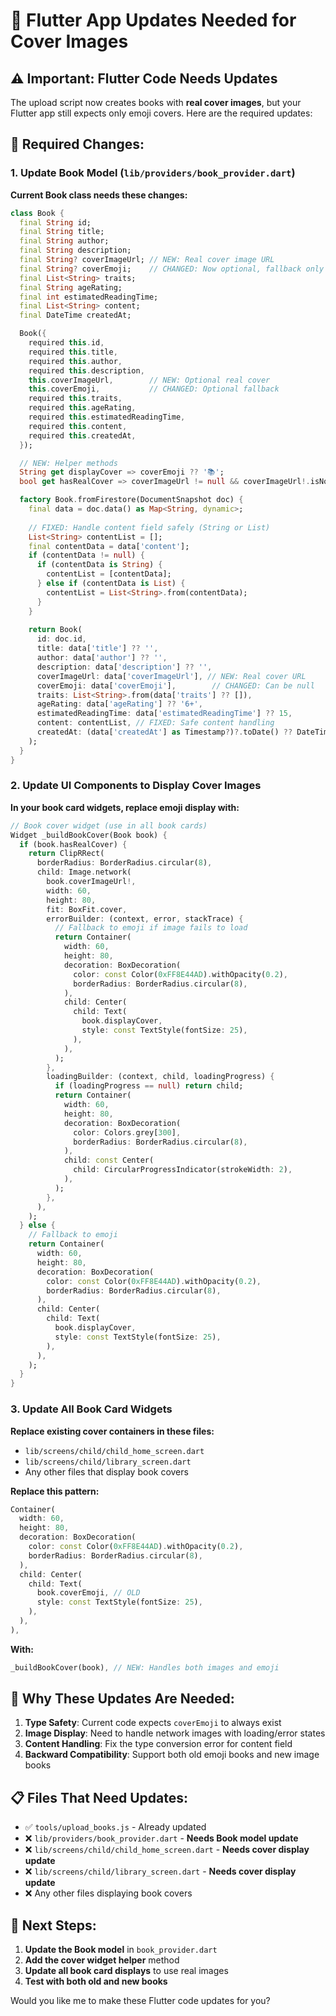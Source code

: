 # 🔧 Flutter App Updates Needed for Cover Images

## ⚠️ **Important: Flutter Code Needs Updates**

The upload script now creates books with **real cover images**, but your Flutter app still expects only emoji covers. Here are the required updates:

## 📝 **Required Changes:**

### 1. **Update Book Model** (`lib/providers/book_provider.dart`)

**Current Book class needs these changes:**

```dart
class Book {
  final String id;
  final String title;
  final String author;
  final String description;
  final String? coverImageUrl; // NEW: Real cover image URL
  final String? coverEmoji;    // CHANGED: Now optional, fallback only
  final List<String> traits;
  final String ageRating;
  final int estimatedReadingTime;
  final List<String> content;
  final DateTime createdAt;

  Book({
    required this.id,
    required this.title,
    required this.author,
    required this.description,
    this.coverImageUrl,        // NEW: Optional real cover
    this.coverEmoji,           // CHANGED: Optional fallback
    required this.traits,
    required this.ageRating,
    required this.estimatedReadingTime,
    required this.content,
    required this.createdAt,
  });

  // NEW: Helper methods
  String get displayCover => coverEmoji ?? '📚';
  bool get hasRealCover => coverImageUrl != null && coverImageUrl!.isNotEmpty;

  factory Book.fromFirestore(DocumentSnapshot doc) {
    final data = doc.data() as Map<String, dynamic>;
    
    // FIXED: Handle content field safely (String or List)
    List<String> contentList = [];
    final contentData = data['content'];
    if (contentData != null) {
      if (contentData is String) {
        contentList = [contentData];
      } else if (contentData is List) {
        contentList = List<String>.from(contentData);
      }
    }
    
    return Book(
      id: doc.id,
      title: data['title'] ?? '',
      author: data['author'] ?? '',
      description: data['description'] ?? '',
      coverImageUrl: data['coverImageUrl'], // NEW: Real cover URL
      coverEmoji: data['coverEmoji'],        // CHANGED: Can be null
      traits: List<String>.from(data['traits'] ?? []),
      ageRating: data['ageRating'] ?? '6+',
      estimatedReadingTime: data['estimatedReadingTime'] ?? 15,
      content: contentList, // FIXED: Safe content handling
      createdAt: (data['createdAt'] as Timestamp?)?.toDate() ?? DateTime.now(),
    );
  }
}
```

### 2. **Update UI Components to Display Cover Images**

**In your book card widgets, replace emoji display with:**

```dart
// Book cover widget (use in all book cards)
Widget _buildBookCover(Book book) {
  if (book.hasRealCover) {
    return ClipRRect(
      borderRadius: BorderRadius.circular(8),
      child: Image.network(
        book.coverImageUrl!,
        width: 60,
        height: 80,
        fit: BoxFit.cover,
        errorBuilder: (context, error, stackTrace) {
          // Fallback to emoji if image fails to load
          return Container(
            width: 60,
            height: 80,
            decoration: BoxDecoration(
              color: const Color(0xFF8E44AD).withOpacity(0.2),
              borderRadius: BorderRadius.circular(8),
            ),
            child: Center(
              child: Text(
                book.displayCover,
                style: const TextStyle(fontSize: 25),
              ),
            ),
          );
        },
        loadingBuilder: (context, child, loadingProgress) {
          if (loadingProgress == null) return child;
          return Container(
            width: 60,
            height: 80,
            decoration: BoxDecoration(
              color: Colors.grey[300],
              borderRadius: BorderRadius.circular(8),
            ),
            child: const Center(
              child: CircularProgressIndicator(strokeWidth: 2),
            ),
          );
        },
      ),
    );
  } else {
    // Fallback to emoji
    return Container(
      width: 60,
      height: 80,
      decoration: BoxDecoration(
        color: const Color(0xFF8E44AD).withOpacity(0.2),
        borderRadius: BorderRadius.circular(8),
      ),
      child: Center(
        child: Text(
          book.displayCover,
          style: const TextStyle(fontSize: 25),
        ),
      ),
    );
  }
}
```

### 3. **Update All Book Card Widgets**

**Replace existing cover containers in these files:**
- `lib/screens/child/child_home_screen.dart`
- `lib/screens/child/library_screen.dart`
- Any other files that display book covers

**Replace this pattern:**
```dart
Container(
  width: 60,
  height: 80,
  decoration: BoxDecoration(
    color: const Color(0xFF8E44AD).withOpacity(0.2),
    borderRadius: BorderRadius.circular(8),
  ),
  child: Center(
    child: Text(
      book.coverEmoji, // OLD
      style: const TextStyle(fontSize: 25),
    ),
  ),
),
```

**With:**
```dart
_buildBookCover(book), // NEW: Handles both images and emoji
```

## 🎯 **Why These Updates Are Needed:**

1. **Type Safety**: Current code expects `coverEmoji` to always exist
2. **Image Display**: Need to handle network images with loading/error states
3. **Content Handling**: Fix the type conversion error for content field
4. **Backward Compatibility**: Support both old emoji books and new image books

## 📋 **Files That Need Updates:**

- ✅ `tools/upload_books.js` - Already updated
- ❌ `lib/providers/book_provider.dart` - **Needs Book model update**
- ❌ `lib/screens/child/child_home_screen.dart` - **Needs cover display update**
- ❌ `lib/screens/child/library_screen.dart` - **Needs cover display update**
- ❌ Any other files displaying book covers

## 🚀 **Next Steps:**

1. **Update the Book model** in `book_provider.dart`
2. **Add the cover widget helper** method
3. **Update all book card displays** to use real images
4. **Test with both old and new books**

Would you like me to make these Flutter code updates for you?
